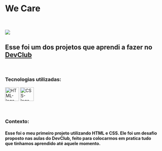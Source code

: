 <h1>We Care</h1>

<br>
<br>
<img src="https://raw.githubusercontent.com/EduardoNunes35/We-care/2934676f27542651f18ce7760cfd8e35bedb7fec/we-care-desktop.png">
<h2>Esse foi um dos projetos que aprendi a fazer no <a href="http://devclub.com.br/sobre/">DevClub</a></h2>
<br>
<h3>Tecnologias utilizadas:</h3>

<p> <img src="https://upload.wikimedia.org/wikipedia/commons/thumb/6/61/HTML5_logo_and_wordmark.svg/2048px-HTML5_logo_and_wordmark.svg.png" alt="HTML-logo" width="45px"> 
    <img src="https://cdn.iconscout.com/icon/free/png-256/free-css-icon-svg-download-png-226088.png" alt="CSS-logo" width="45px"> </p>
<br>
<h3>Contexto:</h3>
<h4>Esse foi o meu primeiro projeto utilizando HTML e CSS. Ele foi um desafio proposto nas aulas do DevClub, feito para colocarmos em pratica tudo que tinhamos aprendido até aquele momento.</h4>
